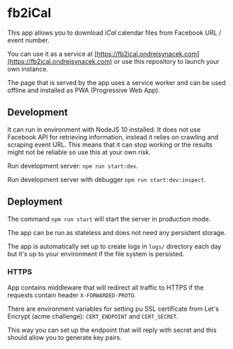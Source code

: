 # fb2iCal

This app allows you to download *iCal* calendar files from Facebook URL / event number.

You can use it as a service at [https://fb2ical.ondrejsynacek.com](https://fb2ical.ondrejsynacek.com) or use this repository to launch your own instance.

The page that is served by the app uses a service worker and can be used offline and installed as PWA (Progressive Web App).

## Development

It can run in environment with NodeJS 10 installed. It does not use Facebook API for retrieving information, instead it relies on crawling and scraping event URL. This means that it can stop working or the results might not be reliable so use this at your own risk.

Run development server: `npm run start:dev`.

Run development server with debugger `npm run start:dev:inspect`.

## Deployment

The command `npm run start` will start the server in production mode. 

The app can be run as stateless and does not need any persistent storage.

The app is automatically set up to create logs in `logs/` directory each day but it's up to your environment if the file system is persisted.

### HTTPS

App contains middleware that will redirect all traffic to HTTPS if the requests contain header `X-FORWARDED-PROTO`.

There are environment variables for setting pu SSL certificate from Let's Encrypt (acme challenge): `CERT_ENDPOINT` and `CERT_SECRET`.

This way you can set up the endpoint that will reply with secret and this should allow you to generate key pairs.

